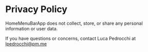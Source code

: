 # Privacy Policy

HomeMenuBarApp does not collect, store, or share any personal information or user data.

If you have questions or concerns, contact Luca Pedrocchi at lpedrocchi@pm.me
